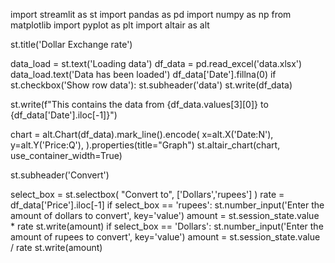 import streamlit as st
import pandas as pd
import numpy as np
from matplotlib import pyplot as plt
import altair as alt

st.title('Dollar Exchange rate')

data_load = st.text('Loading data')
df_data = pd.read_excel('data.xlsx')
data_load.text('Data has been loaded')
df_data['Date'].fillna(0)
if st.checkbox('Show row data'):
    st.subheader('data')
    st.write(df_data)

st.write(f"This contains the data from {df_data.values[3][0]} to {df_data['Date'].iloc[-1]}")

chart = alt.Chart(df_data).mark_line().encode(
    x=alt.X('Date:N'),
    y=alt.Y('Price:Q'),
).properties(title="Graph")
st.altair_chart(chart, use_container_width=True)

st.subheader('Convert')

select_box = st.selectbox(
    "Convert to",
    ['Dollars','rupees']
)
rate = df_data['Price'].iloc[-1]
if select_box == 'rupees':
    st.number_input('Enter the amount of dollars to convert', key='value')
    amount = st.session_state.value * rate
    st.write(amount)
if select_box == 'Dollars':
    st.number_input('Enter the amount of rupees to convert', key='value')
    amount = st.session_state.value / rate
    st.write(amount)


